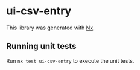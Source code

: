 # ui-csv-entry

This library was generated with [Nx](https://nx.dev).


## Running unit tests

Run `nx test ui-csv-entry` to execute the unit tests.

